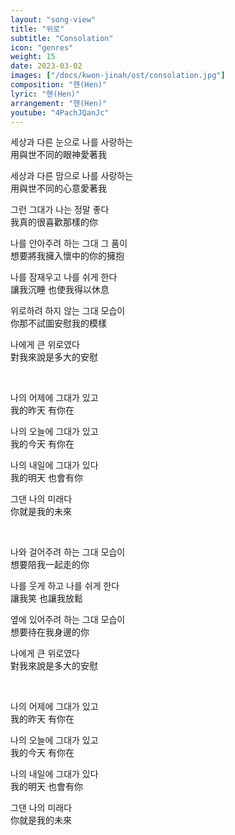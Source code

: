 ```yaml
---
layout: "song-view"
title: "위로"
subtitle: "Consolation"
icon: "genres"
weight: 15
date: 2023-03-02
images: ["/docs/kwon-jinah/ost/consolation.jpg"]
composition: "헨(Hen)"
lyric: "헨(Hen)"
arrangement: "헨(Hen)"
youtube: "4PachJQanJc"
---
```


세상과 다른 눈으로 나를 사랑하는  
用與世不同的眼神愛著我  

세상과 다른 맘으로 나를 사랑하는  
用與世不同的心意愛著我  

그런 그대가 나는 정말 좋다  
我真的很喜歡那樣的你  

나를 안아주려 하는 그대 그 품이  
想要將我擁入懷中的你的擁抱  

나를 잠재우고 나를 쉬게 한다  
讓我沉睡 也使我得以休息  

위로하려 하지 않는 그대 모습이  
你那不試圖安慰我的模樣  

나에게 큰 위로였다  
對我來說是多大的安慰  

<br>

나의 어제에 그대가 있고  
我的昨天 有你在  

나의 오늘에 그대가 있고  
我的今天 有你在  

나의 내일에 그대가 있다  
我的明天 也會有你  

그댄 나의 미래다  
你就是我的未來  

<br>

나와 걸어주려 하는 그대 모습이  
想要陪我一起走的你  

나를 웃게 하고 나를 쉬게 한다  
讓我笑 也讓我放鬆  

옆에 있어주려 하는 그대 모습이  
想要待在我身邊的你  

나에게 큰 위로였다  
對我來說是多大的安慰  

<br>

나의 어제에 그대가 있고  
我的昨天 有你在  

나의 오늘에 그대가 있고  
我的今天 有你在  

나의 내일에 그대가 있다  
我的明天 也會有你  

그댄 나의 미래다  
你就是我的未來  
